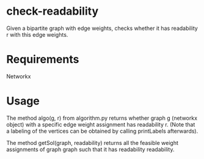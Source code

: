 # check-readability
Given a bipartite graph with edge weights, checks whether it has readability r with this edge weights. 

# Requirements 
  Networkx 
  
# Usage
The method algo(g, r) from algorithm.py returns whether graph g (networkx object) with a specific edge weight assignment has readability r. (Note that a labeling of the vertices can be obtained by calling printLabels afterwards). 

The method getSol(graph, readability) returns all the feasible weight assignments of graph graph such that it has readability readability. 


